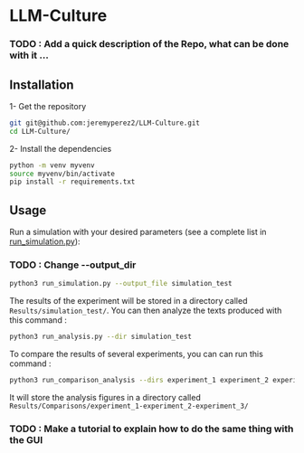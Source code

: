 # LLM-Culture

### TODO : Add a quick description of the Repo, what can be done with it ... 

## Installation 

1- Get the repository

```bash
git git@github.com:jeremyperez2/LLM-Culture.git
cd LLM-Culture/
```
2- Install the dependencies 

```bash
python -m venv myvenv
source myvenv/bin/activate
pip install -r requirements.txt
```

## Usage

Run a simulation with your desired parameters (see a complete list in [run_simulation.py](run_simulation.py)): 
### TODO : Change --output_dir 

```bash
python3 run_simulation.py --output_file simulation_test
```

The results of the experiment will be stored in a directory called ```Results/simulation_test/```. You can then analyze the texts produced with this command : 

```bash
python3 run_analysis.py --dir simulation_test
```

To compare the results of several experiments, you can can run this command : 

```bash
python3 run_comparison_analysis --dirs experiment_1 experiment_2 experiment_3
```

It will store the analysis figures in a directory called ```Results/Comparisons/experiment_1-experiment_2-experiment_3/```

### TODO : Make a tutorial to explain how to do the same thing with the GUI
